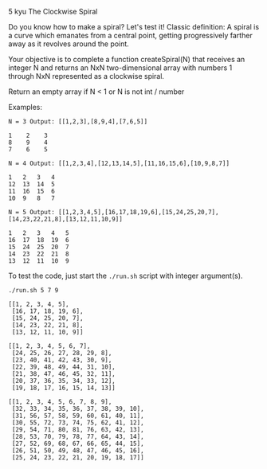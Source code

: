 5 kyu
The Clockwise Spiral

Do you know how to make a spiral? Let's test it!
Classic definition: A spiral is a curve which emanates from a central point, getting progressively farther away as it revolves around the point.

Your objective is to complete a function createSpiral(N) that receives an integer N and returns an NxN two-dimensional array with numbers 1 through NxN represented as a clockwise spiral.

Return an empty array if N < 1 or N is not int / number

Examples:

`N = 3 Output: [[1,2,3],[8,9,4],[7,6,5]]`
```azure
1    2    3    
8    9    4    
7    6    5   
```
 
`N = 4 Output: [[1,2,3,4],[12,13,14,5],[11,16,15,6],[10,9,8,7]]`
```azure
1   2   3   4
12  13  14  5
11  16  15  6
10  9   8   7
```

`N = 5 Output: [[1,2,3,4,5],[16,17,18,19,6],[15,24,25,20,7],[14,23,22,21,8],[13,12,11,10,9]]`
```azure
1   2   3   4   5    
16  17  18  19  6    
15  24  25  20  7    
14  23  22  21  8    
13  12  11  10  9
```
To test the code, just start the `./run.sh` script with integer argument(s).

`./run.sh 5 7 9`

```azure
[[1, 2, 3, 4, 5],
 [16, 17, 18, 19, 6],
 [15, 24, 25, 20, 7],
 [14, 23, 22, 21, 8],
 [13, 12, 11, 10, 9]]

[[1, 2, 3, 4, 5, 6, 7],
 [24, 25, 26, 27, 28, 29, 8],
 [23, 40, 41, 42, 43, 30, 9],
 [22, 39, 48, 49, 44, 31, 10],
 [21, 38, 47, 46, 45, 32, 11],
 [20, 37, 36, 35, 34, 33, 12],
 [19, 18, 17, 16, 15, 14, 13]]

[[1, 2, 3, 4, 5, 6, 7, 8, 9],
 [32, 33, 34, 35, 36, 37, 38, 39, 10],
 [31, 56, 57, 58, 59, 60, 61, 40, 11],
 [30, 55, 72, 73, 74, 75, 62, 41, 12],
 [29, 54, 71, 80, 81, 76, 63, 42, 13],
 [28, 53, 70, 79, 78, 77, 64, 43, 14],
 [27, 52, 69, 68, 67, 66, 65, 44, 15],
 [26, 51, 50, 49, 48, 47, 46, 45, 16],
 [25, 24, 23, 22, 21, 20, 19, 18, 17]]
```
